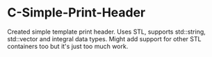 # C-Simple-Print-Header
Created simple template print header. Uses STL, supports std::string, std::vector and integral data types. Might add support for other STL containers too but it's just too much work. 
